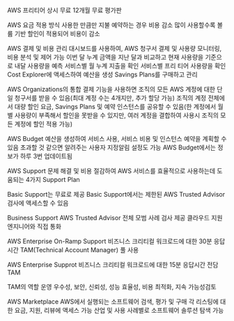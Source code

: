 AWS 프리티어
상시 무료
12개월 무료
평가판

AWS 요금 적용 방식
사용한 만큼만 지불
예약하는 경우 비용 감소
많이 사용할수록 볼륨 기반 할인이 적용되어 비용이 감소

AWS 결제 및 비용 관리 대시보드를 사용하여, AWS 청구서 결제 및 사용량 모니터링, 비용 분석 및 제어 가능
이번 달 누계 금액을 지난 달과 비교하고 현재 사용량을 기준으로 내달 사용량을 예측
서비스별 월 누계 지출을 확인
서비스별 프리 티어 사용량을 확인
Cost Explorer에 액세스하여 예산을 생성
Savings Plans를 구매하고 관리

AWS Organizations의 통합 결제 기능을 사용하면 조직의 모든 AWS 계정에 대한 단일 청구서를 받을 수 있음(최대 계정 수는 4개지만, 추가 할당 가능)
조직의 계정 전체에서 대량 할인 요금, Savings Plans 및 예약 인스턴스를 공유할 수 있음(한 계정에서 월별 사용량이 부족해서 할인을 못받을 수 있지만, 여러 계정을 결합하여 사용시 조직의 모든 계정에 할인 적용 가능)

AWS Budget
예산을 생성하여 서비스 사용, 서비스 비용 및 인스턴스 예약을 계획할 수 있음
초과할 것 같으면 알려주는 사용자 지정알림 설정도 가능 
AWS Budget에서는 정보가 하루 3번 업데이트됨

AWS Support
문제 해결 및 비용 절감하여 AWS 서비스를 효율적으로 사용하는데 도움되는 4가지 Support Plan

Basic Support는 무료로 제공
Basic Support에서는 제한된 AWS Trusted Advisor 검사에 액세스할 수 있음

Business Support
AWS Trusted Advisor 전체 모범 사례 검사 제공
클라우드 지원 엔지니어와 직접 통화

AWS Enterprise On-Ramp Support
비즈니스 크리티컬 워크로드에 대한 30분 응답시간
TAM(Technical Account Manager) 풀 사용

AWS Enterprise Supprot
비즈니스 크리티컬 워크로드에 대한 15분 응답시간
전담 TAM

TAM의 역할
운영 우수성, 보안, 신뢰성, 성능 효율성, 비용 최적화, 지속 가능성검토

AWS Marketplace
AWS에서 실행되는 소프트웨어 검색, 평가 및 구매
각 리스팅에 대한 요금, 지원, 리뷰에 액세스 가능
산업 및 사용 사례별로 소프트웨어 솔루션 탐색 가능
